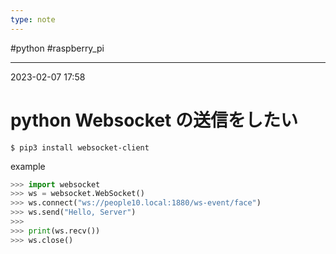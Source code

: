 ```yaml
---
type: note
---
```


#python #raspberry_pi 

---
2023-02-07  17:58

# python Websocket の送信をしたい

```shell
$ pip3 install websocket-client
```

example

```python
>>> import websocket
>>> ws = websocket.WebSocket()
>>> ws.connect("ws://people10.local:1880/ws-event/face")
>>> ws.send("Hello, Server")
>>>
>>> print(ws.recv())
>>> ws.close()
```